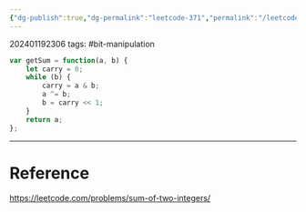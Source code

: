 ```yaml
---
{"dg-publish":true,"dg-permalink":"leetcode-371","permalink":"/leetcode-371/"}
---
```


202401192306
tags: #bit-manipulation 

```js
var getSum = function(a, b) {
	let carry = 0;
	while (b) {
		carry = a & b;
		a ^= b;
		b = carry << 1;
	}
	return a;
};
```

---
# Reference

https://leetcode.com/problems/sum-of-two-integers/